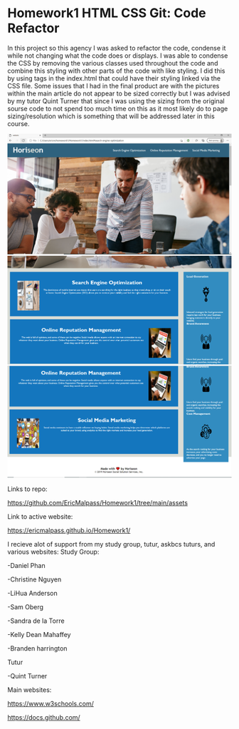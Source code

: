 # Homework1 HTML CSS Git: Code Refactor

In this project so this agency I was asked to refactor the code, condense it while not changing what the code does or displays. I was able to condense the CSS by removing the various classes used throughout the code and combine this styling with other parts of the code with like styling. I did this by using tags in the index.html that could have their styling linked via the CSS file. Some issues that I had in the final product are with the pictures within the main article do not appear to be sized correctly but I was advised by my tutor Quint Turner that since I was using the sizing from the original sourse code to not spend too much time on this as it most likely do to page sizing/resolution which is something that will be addressed later in this course.

![Screenshots](assets/screenshot1.PNG)
![Screenshots](assets/screeenshot2.PNG)
![Screenshots](assets/screenshot3.PNG)

Links to repo:

https://github.com/EricMalpass/Homework1/tree/main/assets

Link to active website:

https://ericmalpass.github.io/Homework1/


I recieve alot of support from my study group, tutur, askbcs tuturs, and various websites:
Study Group:

-Daniel Phan

-Christine Nguyen

-LiHua Anderson

-Sam Oberg

-Sandra de la Torre

-Kelly Dean Mahaffey

-Branden harrington


Tutur 

-Quint Turner

Main websites:

https://www.w3schools.com/

https://docs.github.com/
